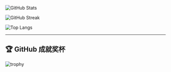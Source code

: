 

![GitHub Stats](https://github-readme-stats.vercel.app/api?username=Zzz-vov123&show_icons=true&theme=radical)

![GitHub Streak](https://github-readme-streak-stats.herokuapp.com/?user=Zzz-vov123&theme=radical)

![Top Langs](https://github-readme-stats.vercel.app/api/top-langs/?username=Zzz-vov123&layout=compact&theme=radical)

---

## 🏆 GitHub 成就奖杯

![trophy](https://github-profile-trophy.vercel.app/?username=你的用户名&theme=onedark&row=1&column=6)

